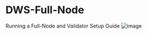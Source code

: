 # DWS-Full-Node
Running a Full-Node and Validator Setup Guide
![image](https://user-images.githubusercontent.com/105454859/189886325-61dfca5a-81f2-4565-8af7-b54bfe15b32a.png)
